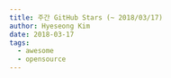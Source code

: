 ```yaml
---
title: 주간 GitHub Stars (~ 2018/03/17)
author: Hyeseong Kim
date: 2018-03-17
tags:
  - awesome
  - opensource
---
```


